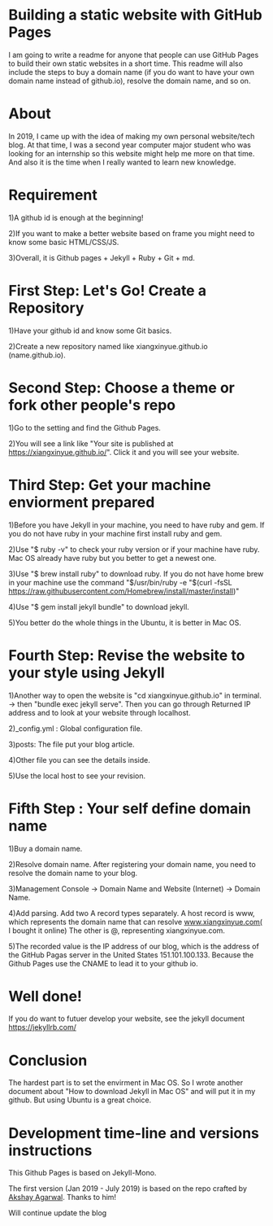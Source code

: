 # Building a static website with GitHub Pages 
I am going to write a readme for anyone that people can use GitHub Pages to build their own static websites in a short time.
This readme will also include the steps to buy a domain name (if you do want to have your own domain name instead of github.io), resolve the domain name, and so on.

# About
In 2019, I came up with the idea of making my own personal website/tech blog. At that time, I was a second year computer major student who was looking for an internship so this website might help me more on that time. And also it is the time when I really wanted to learn new knowledge.

# Requirement
1)A github id is enough at the beginning! 

2)If you want to make a better website based on frame you might need to know some basic HTML/CSS/JS.

3)Overall, it is Github pages + Jekyll + Ruby + Git + md.

# First Step: Let's Go! Create a Repository
1)Have your github id and know some Git basics.

2)Create a new repository named like xiangxinyue.github.io (name.github.io).

# Second Step: Choose a theme or fork other people's repo
1)Go to the setting and find the Github Pages.

2)You will see a link like "Your site is published at https://xiangxinyue.github.io/". Click it and you will see your website.

# Third Step: Get your machine enviorment prepared

1)Before you have Jekyll in your machine, you need to have ruby and gem. If you do not have ruby in your machine first install ruby and gem.

2)Use "$ ruby -v" to check your ruby version or if your machine have ruby. Mac OS already have ruby but you better to get a newest one.

3)Use "$ brew install ruby" to download ruby. If you do not have home brew in your machine use the command "$/usr/bin/ruby -e "$(curl -fsSL https://raw.githubusercontent.com/Homebrew/install/master/install)"

4)Use "$ gem install jekyll bundle" to download jekyll. 

5)You better do the whole things in the Ubuntu, it is better in Mac OS.


# Fourth Step: Revise the website to your style using Jekyll
1)Another way to open the website is "cd xiangxinyue.github.io" in terminal. -> then "bundle exec jekyll serve". Then you can go through Returned IP address and to look at your website through localhost.

2)_config.yml : Global configuration file.

3)posts: The file put your blog article.

4)Other file you can see the details inside.

5)Use the local host to see your revision.



# Fifth Step : Your self define domain name
1)Buy a domain name.

2)Resolve domain name. After registering your domain name, you need to resolve the domain name to your blog.

3)Management Console → Domain Name and Website (Internet) → Domain Name.

4)Add parsing. Add two A record types separately. A host record is www, which represents the domain name that can resolve www.xiangxinyue.com( I bought it online)
The other is @, representing xiangxinyue.com.

5)The recorded value is the IP address of our blog, which is the address of the GitHub Pagas server in the United States 151.101.100.133. Because the Github Pages use the CNAME to lead it to your github io.

# Well done!
If you do want to futuer develop your website, see the jekyll document https://jekyllrb.com/

# Conclusion
The hardest part is to set the envirment in Mac OS. So I wrote another document about "How to download Jekyll in Mac OS" and will put it in my github. But using Ubuntu is a great choice.

# Development time-line and versions instructions
This Github Pages is based on Jekyll-Mono.

The first version (Jan 2019 - July 2019) is based on the repo crafted by [Akshay Agarwal](https://github.com/AkshayAgarwal007). Thanks to him!

Will continue update the blog

 











  
